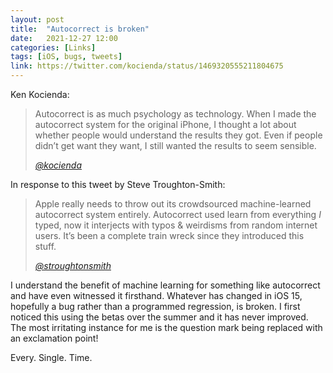 ```yaml
---
layout: post
title:  "Autocorrect is broken"
date:   2021-12-27 12:00
categories: [Links]
tags: [iOS, bugs, tweets]
link: https://twitter.com/kocienda/status/1469320555211804675
---
```


Ken Kocienda:

>Autocorrect is as much psychology as technology. When I made the autocorrect system for the original iPhone, I thought a lot about whether people would understand the results they got. Even if people didn’t get want they want, I still wanted the results to seem sensible.
>
><cite><a href="https://twitter.com/kocienda/status/1469320555211804675">@kocienda</a></cite>

In response to this tweet by Steve Troughton-Smith:

>Apple really needs to throw out its crowdsourced machine-learned autocorrect system entirely. Autocorrect used learn from everything *I* typed, now it interjects with typos & weirdisms from random internet users. It’s been a complete train wreck since they introduced this stuff.
>
><cite><a href="https://twitter.com/stroughtonsmith/status/1469187109169037313">@stroughtonsmith</a></cite>

I understand the benefit of machine learning for something like autocorrect and have even witnessed it firsthand. Whatever has changed in iOS 15, hopefully a bug rather than a programmed regression, is broken. I first noticed this using the betas over the summer and it has never improved. The most irritating instance for me is the question mark being replaced with an exclamation point!

Every. Single. Time.
